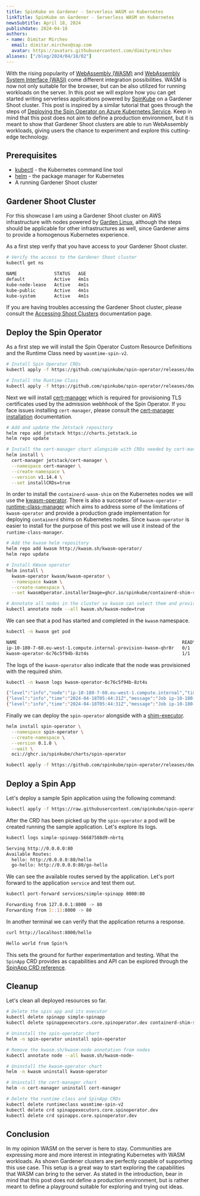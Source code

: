 ```yaml
---
title: SpinKube on Gardener - Serverless WASM on Kubernetes
linkTitle: SpinKube on Gardener - Serverless WASM on Kubernetes
newsSubtitle: April 18, 2024
publishdate: 2024-04-18
authors:
- name: Dimitar Mirchev
  email: dimitar.mirchev@sap.com
  avatar: https://avatars.githubusercontent.com/dimityrmirchev
aliases: ["/blog/2024/04/18/02"]
---
```


With the rising popularity of [WebAssembly (WASM)](https://webassembly.org/) and [WebAssembly System Interface (WASI)](https://wasi.dev/) come different integration possibilities. WASM is now not only suitable for the browser, but can be also utilized for running workloads on the server. In this post we will explore how you can get started writing serverless applications powered by [SpinKube](https://www.spinkube.dev/) on a Gardener Shoot cluster. This post is inspired by a similar tutorial that goes through the steps of [Deploying the Spin Operator on Azure Kubernetes Service](https://www.spinkube.dev/docs/spin-operator/tutorials/deploy-on-azure-kubernetes-service/). Keep in mind that this post does not aim to define a production environment, but it is meant to show that Gardener Shoot clusters are able to run WebAssembly workloads, giving users the chance to experiment and explore this cutting-edge technology.

## Prerequisites

 - [kubectl](https://kubernetes.io/docs/reference/kubectl/) - the Kubernetes command line tool
 - [helm](https://helm.sh/) - the package manager for Kubernetes
 - A running Gardener Shoot cluster

## Gardener Shoot Cluster

For this showcase I am using a Gardener Shoot cluster on AWS infrastructure with nodes powered by [Garden Linux](https://github.com/gardenlinux/gardenlinux), although the steps should be applicable for other infrastructures as well, since Gardener aims to provide a homogenous Kubernetes experience.

As a first step verify that you have access to your Gardener Shoot cluster.

```bash
# Verify the access to the Gardener Shoot cluster
kubectl get ns

NAME              STATUS   AGE
default           Active   4m1s
kube-node-lease   Active   4m1s
kube-public       Active   4m1s
kube-system       Active   4m1s
```

If you are having troubles accessing the Gardener Shoot cluster, please consult the [Accessing Shoot Clusters](https://gardener.cloud/docs/gardener/shoot_access/) documentation page.

## Deploy the Spin Operator

As a first step we will install the Spin Operator Custom Resource Definitions and the Runtime Class need by  `wasmtime-spin-v2`.

```bash
# Install Spin Operator CRDs
kubectl apply -f https://github.com/spinkube/spin-operator/releases/download/v0.1.0/spin-operator.crds.yaml

# Install the Runtime Class
kubectl apply -f https://github.com/spinkube/spin-operator/releases/download/v0.1.0/spin-operator.runtime-class.yaml
```

Next we will install [cert-manager](https://github.com/cert-manager/cert-manager) which is required for provisioning TLS certificates used by the admission webhhook of the Spin Operator. If you face issues installing `cert-manager`, please consult the [cert-manager installation](https://cert-manager.io/docs/installation/helm/) documentation.

```bash
# Add and update the Jetstack repository
helm repo add jetstack https://charts.jetstack.io
helm repo update

# Install the cert-manager chart alongside with CRDs needed by cert-manager
helm install \
  cert-manager jetstack/cert-manager \
  --namespace cert-manager \
  --create-namespace \
  --version v1.14.4 \
  --set installCRDs=true
```

In order to install the `containerd-wasm-shim` on the Kubernetes nodes we will use the [kwasm-operator](https://kwasm.sh/). There is also a successor of `kwasm-operator` - [runtime-class-manager](https://github.com/spinkube/runtime-class-manager) which aims to address some of the limitations of `kwasm-operator` and provide a production grade implementation for deploying `containerd` shims on Kubernetes nodes. Since `kwasm-operator` is easier to install for the purpose of this post we will use it instead of the `runtime-class-manager`.

```bash
# Add the kwasm helm repository
helm repo add kwasm http://kwasm.sh/kwasm-operator/
helm repo update

# Install KWasm operator
helm install \
  kwasm-operator kwasm/kwasm-operator \
  --namespace kwasm \
  --create-namespace \
  --set kwasmOperator.installerImage=ghcr.io/spinkube/containerd-shim-spin/node-installer:v0.13.1

# Annotate all nodes in the cluster so kwasm can select them and provision the required containerd shim
kubectl annotate node --all kwasm.sh/kwasm-node=true
```

We can see that a pod has started and completed in the `kwasm` namespace.

```bash
kubectl -n kwasm get pod

NAME                                                              READY   STATUS      RESTARTS   AGE
ip-10-180-7-60.eu-west-1.compute.internal-provision-kwasm-qhr8r   0/1     Completed   0          8s
kwasm-operator-6c76c5f94b-8zt4s                                   1/1     Running     0          15s
```

The logs of the `kwasm-operator` also indicate that the node was provisioned with the required shim.

```bash
kubectl -n kwasm logs kwasm-operator-6c76c5f94b-8zt4s

{"level":"info","node":"ip-10-180-7-60.eu-west-1.compute.internal","time":"2024-04-18T05:44:25Z","message":"Trying to Deploy on ip-10-180-7-60.eu-west-1.compute.internal"}
{"level":"info","time":"2024-04-18T05:44:31Z","message":"Job ip-10-180-7-60.eu-west-1.compute.internal-provision-kwasm is still Ongoing"}
{"level":"info","time":"2024-04-18T05:44:31Z","message":"Job ip-10-180-7-60.eu-west-1.compute.internal-provision-kwasm is Completed. Happy WASMing"}
```

Finally we can deploy the `spin-operator` alongside with a [shim-executor](https://www.spinkube.dev/docs/glossary/#spin-app-executor-crd).

```bash
helm install spin-operator \
  --namespace spin-operator \
  --create-namespace \
  --version 0.1.0 \
  --wait \
  oci://ghcr.io/spinkube/charts/spin-operator

kubectl apply -f https://github.com/spinkube/spin-operator/releases/download/v0.1.0/spin-operator.shim-executor.yaml
```

## Deploy a Spin App

Let's deploy a sample Spin application using the following command:

```bash
kubectl apply -f https://raw.githubusercontent.com/spinkube/spin-operator/main/config/samples/simple.yaml
```

After the CRD has been picked up by the `spin-operator` a pod will be created running the sample application. Let's explore its logs.

```bash
kubectl logs simple-spinapp-56687588d9-nbrtq

Serving http://0.0.0.0:80
Available Routes:
  hello: http://0.0.0.0:80/hello
  go-hello: http://0.0.0.0:80/go-hello
```

We can see the available routes served by the application. Let's port forward to the application `service` and test them out.

```bash
kubectl port-forward services/simple-spinapp 8000:80

Forwarding from 127.0.0.1:8000 -> 80
Forwarding from [::1]:8000 -> 80
```

In another terminal we can verify that the application returns a response.

```bash
curl http://localhost:8000/hello

Hello world from Spin!%
```

This sets the ground for further experimentation and testing. What the `SpinApp` CRD provides as capabilities and API can be explored through the [SpinApp CRD reference](https://www.spinkube.dev/docs/spin-operator/reference/spin-app/).

## Cleanup

Let's clean all deployed resources so far.

```bash
# Delete the spin app and its executor
kubectl delete spinapp simple-spinapp
kubectl delete spinappexecutors.core.spinoperator.dev containerd-shim-spin

# Uninstall the spin-operator chart
helm -n spin-operator uninstall spin-operator

# Remove the kwasm.sh/kwasm-node annotation from nodes
kubectl annotate node --all kwasm.sh/kwasm-node-

# Uninstall the kwasm-operator chart
helm -n kwasm uninstall kwasm-operator

# Uninstall the cert-manager chart
helm -n cert-manager uninstall cert-manager

# Delete the runtime class and SpinApp CRDs
kubectl delete runtimeclass wasmtime-spin-v2
kubectl delete crd spinappexecutors.core.spinoperator.dev
kubectl delete crd spinapps.core.spinoperator.dev
```

## Conclusion

In my opinion WASM on the server is here to stay. Communities are expressing more and more interest in integrating Kubernetes with WASM workloads. As shown Gardener clusters are perfectly capable of supporting this use case. This setup is a great way to start exploring the capabilities that WASM can bring to the server. As stated in the introduction, bear in mind that this post does not define a production environment, but is rather meant to define a playground suitable for exploring and trying out ideas.
